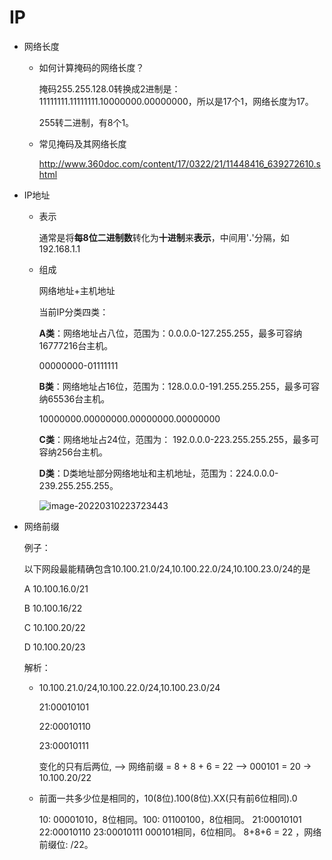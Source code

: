  # IP

+ 网络长度

  + 如何计算掩码的网络长度？

    掩码255.255.128.0转换成2进制是：11111111.11111111.10000000.00000000，所以是17个1，网络长度为17。

    255转二进制，有8个1。

  + 常见掩码及其网络长度

    http://www.360doc.com/content/17/0322/21/11448416_639272610.shtml

+ IP地址

  + 表示

    通常是将**每8位二进制数**转化为**十进制**来**表示**，中间用'**.**'分隔，如192.168.1.1

  + 组成

    网络地址+主机地址

    当前IP分类四类：

    **A类**：网络地址占八位，范围为：0.0.0.0-127.255.255，最多可容纳16777216台主机。

    00000000-01111111

    **B类**：网络地址占16位，范围为：128.0.0.0-191.255.255.255，最多可容纳65536台主机。

    10000000.00000000.00000000.00000000

    **C类**：网络地址占24位，范围为： 192.0.0.0-223.255.255.255，最多可容纳256台主机。

    **D类**：D类地址部分网络地址和主机地址，范围为：224.0.0.0-239.255.255.255。

    ![image-20220310223723443](https://gitee.com/yt46767/doc/raw/master/image-20220310223723443.png)

+ 网络前缀

  例子：

  以下网段最能精确包含10.100.21.0/24,10.100.22.0/24,10.100.23.0/24的是                                        

  A 10.100.16.0/21

  B 10.100.16/22

  C 10.100.20/22

  D 10.100.20/23

  解析：

  + 10.100.21.0/24,10.100.22.0/24,10.100.23.0/24 

    21:00010101 

    22:00010110 

    23:00010111 

    变化的只有后两位, --> 网络前缀 = 8 + 8 + 6 = 22 --> 000101 = 20 -> 10.100.20/22

  + 前面一共多少位是相同的，10(8位).100(8位).XX(只有前6位相同).0

    10: 00001010，8位相同。100: 01100100，8位相同。
    21:00010101
    22:00010110
    23:00010111
    000101相同，6位相同。
    8+8+6 = 22 ，网络前缀位: /22。